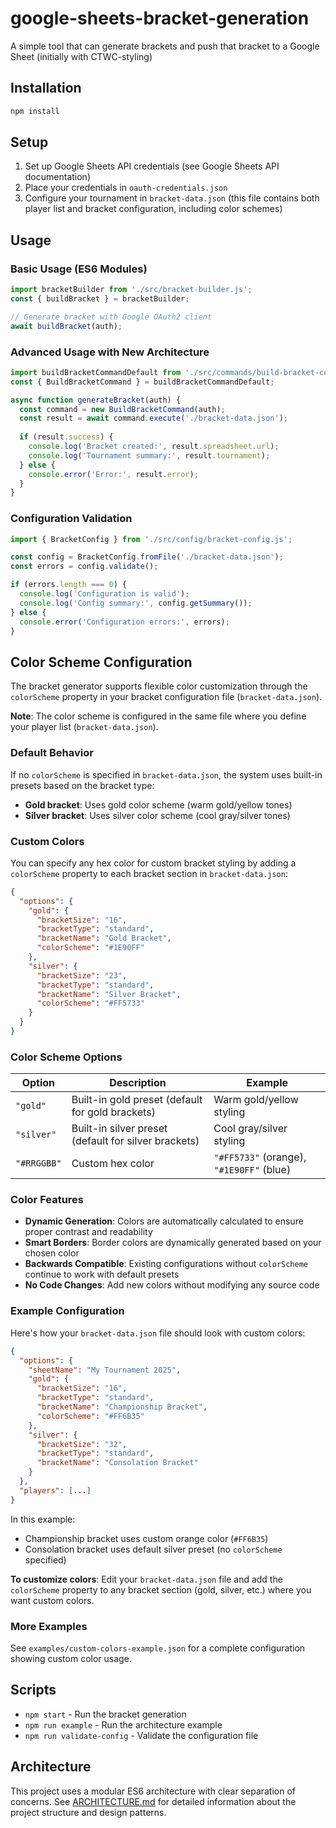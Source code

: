 # google-sheets-bracket-generation
A simple tool that can generate brackets and push that bracket to a Google Sheet (initially with CTWC-styling)

## Installation

```bash
npm install
```

## Setup

1. Set up Google Sheets API credentials (see Google Sheets API documentation)
2. Place your credentials in `oauth-credentials.json`
3. Configure your tournament in `bracket-data.json` (this file contains both player list and bracket configuration, including color schemes)

## Usage

### Basic Usage (ES6 Modules)

```javascript
import bracketBuilder from './src/bracket-builder.js';
const { buildBracket } = bracketBuilder;

// Generate bracket with Google OAuth2 client
await buildBracket(auth);
```

### Advanced Usage with New Architecture

```javascript
import buildBracketCommandDefault from './src/commands/build-bracket-command.js';
const { BuildBracketCommand } = buildBracketCommandDefault;

async function generateBracket(auth) {
  const command = new BuildBracketCommand(auth);
  const result = await command.execute('./bracket-data.json');
  
  if (result.success) {
    console.log('Bracket created:', result.spreadsheet.url);
    console.log('Tournament summary:', result.tournament);
  } else {
    console.error('Error:', result.error);
  }
}
```

### Configuration Validation

```javascript
import { BracketConfig } from './src/config/bracket-config.js';

const config = BracketConfig.fromFile('./bracket-data.json');
const errors = config.validate();

if (errors.length === 0) {
  console.log('Configuration is valid');
  console.log('Config summary:', config.getSummary());
} else {
  console.error('Configuration errors:', errors);
}
```

## Color Scheme Configuration

The bracket generator supports flexible color customization through the `colorScheme` property in your bracket configuration file (`bracket-data.json`).

**Note**: The color scheme is configured in the same file where you define your player list (`bracket-data.json`).

### Default Behavior

If no `colorScheme` is specified in `bracket-data.json`, the system uses built-in presets based on the bracket type:
- **Gold bracket**: Uses gold color scheme (warm gold/yellow tones)
- **Silver bracket**: Uses silver color scheme (cool gray/silver tones)

### Custom Colors

You can specify any hex color for custom bracket styling by adding a `colorScheme` property to each bracket section in `bracket-data.json`:

```json
{
  "options": {
    "gold": {
      "bracketSize": "16",
      "bracketType": "standard",
      "bracketName": "Gold Bracket",
      "colorScheme": "#1E90FF"
    },
    "silver": {
      "bracketSize": "23",
      "bracketType": "standard", 
      "bracketName": "Silver Bracket",
      "colorScheme": "#FF5733"
    }
  }
}
```

### Color Scheme Options

| Option | Description | Example |
|--------|-------------|---------|
| `"gold"` | Built-in gold preset (default for gold brackets) | Warm gold/yellow styling |
| `"silver"` | Built-in silver preset (default for silver brackets) | Cool gray/silver styling |
| `"#RRGGBB"` | Custom hex color | `"#FF5733"` (orange), `"#1E90FF"` (blue) |

### Color Features

- **Dynamic Generation**: Colors are automatically calculated to ensure proper contrast and readability
- **Smart Borders**: Border colors are dynamically generated based on your chosen color
- **Backwards Compatible**: Existing configurations without `colorScheme` continue to work with default presets
- **No Code Changes**: Add new colors without modifying any source code

### Example Configuration

Here's how your `bracket-data.json` file should look with custom colors:

```json
{
  "options": {
    "sheetName": "My Tournament 2025",
    "gold": {
      "bracketSize": "16",
      "bracketType": "standard",
      "bracketName": "Championship Bracket",
      "colorScheme": "#FF6B35"
    },
    "silver": {
      "bracketSize": "32", 
      "bracketType": "standard",
      "bracketName": "Consolation Bracket"
    }
  },
  "players": [...]
}
```

In this example:
- Championship bracket uses custom orange color (`#FF6B35`)
- Consolation bracket uses default silver preset (no `colorScheme` specified)

**To customize colors**: Edit your `bracket-data.json` file and add the `colorScheme` property to any bracket section (gold, silver, etc.) where you want custom colors.

### More Examples

See `examples/custom-colors-example.json` for a complete configuration showing custom color usage.

## Scripts

- `npm start` - Run the bracket generation
- `npm run example` - Run the architecture example
- `npm run validate-config` - Validate the configuration file

## Architecture

This project uses a modular ES6 architecture with clear separation of concerns. See [ARCHITECTURE.md](./ARCHITECTURE.md) for detailed information about the project structure and design patterns.
